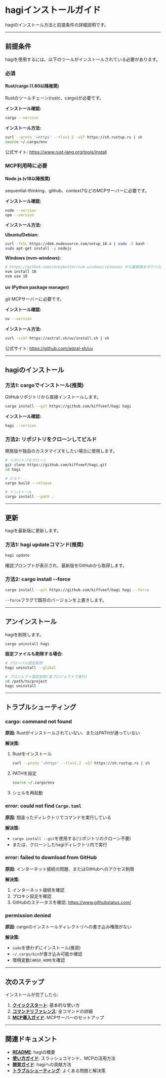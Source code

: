 # hagiインストールガイド

hagiのインストール方法と前提条件の詳細説明です。

---

## 前提条件

hagiを使用するには、以下のツールがインストールされている必要があります。

### 必須

#### Rust/cargo (1.80以降推奨)

Rustのツールチェーン(rustc、cargo)が必要です。

**インストール確認:**
```bash
cargo --version
```

**インストール方法:**
```bash
curl --proto '=https' --tlsv1.2 -sSf https://sh.rustup.rs | sh
source ~/.cargo/env
```

公式サイト: https://www.rust-lang.org/tools/install

### MCP利用時に必要

#### Node.js (v18以降推奨)

sequential-thinking、github、context7などのMCPサーバーに必要です。

**インストール確認:**
```bash
node --version
npm --version
```

**インストール方法:**

**Ubuntu/Debian:**
```bash
curl -fsSL https://deb.nodesource.com/setup_18.x | sudo -E bash -
sudo apt-get install -y nodejs
```

**Windows (nvm-windows):**
```bash
# https://github.com/coreybutler/nvm-windows/releases から最新版をダウンロード
nvm install 18
nvm use 18
```

#### uv (Python package manager)

git MCPサーバーに必要です。

**インストール確認:**
```bash
uv --version
```

**インストール方法:**
```bash
curl -LsSf https://astral.sh/uv/install.sh | sh
```

公式サイト: https://github.com/astral-sh/uv

---

## hagiのインストール

### 方法1: cargoでインストール(推奨)

GitHubリポジトリから直接インストールします。

```bash
cargo install --git https://github.com/kiffveef/hagi hagi
```

**インストール確認:**
```bash
hagi --version
```

### 方法2: リポジトリをクローンしてビルド

開発版や独自のカスタマイズをしたい場合に使用します。

```bash
# リポジトリをクローン
git clone https://github.com/kiffveef/hagi.git
cd hagi

# ビルド
cargo build --release

# インストール
cargo install --path .
```

---

## 更新

hagiを最新版に更新します。

### 方法1: hagi updateコマンド(推奨)

```bash
hagi update
```

確認プロンプトが表示され、最新版をGitHubから取得します。

### 方法2: cargo install --force

```bash
cargo install --git https://github.com/kiffveef/hagi hagi --force
```

`--force`フラグで既存のバージョンを上書きします。

---

## アンインストール

hagiを削除します。

```bash
cargo uninstall hagi
```

**設定ファイルも削除する場合:**

```bash
# グローバル設定削除
hagi uninstall --global

# プロジェクト設定削除(各プロジェクトで実行)
cd /path/to/project
hagi uninstall
```

---

## トラブルシューティング

### cargo: command not found

**原因:** Rustがインストールされていない、またはPATHが通っていない

**解決策:**
1. Rustをインストール
   ```bash
   curl --proto '=https' --tlsv1.2 -sSf https://sh.rustup.rs | sh
   ```

2. PATHを設定
   ```bash
   source ~/.cargo/env
   ```

3. シェルを再起動

### error: could not find `Cargo.toml`

**原因:** 間違ったディレクトリでコマンドを実行している

**解決策:**
- `cargo install --git`を使用する(リポジトリのクローン不要)
- または、クローンしたhagiディレクトリ内で実行

### error: failed to download from GitHub

**原因:** インターネット接続の問題、またはGitHubへのアクセス制限

**解決策:**
1. インターネット接続を確認
2. プロキシ設定を確認
3. GitHubのステータスを確認: https://www.githubstatus.com/

### permission denied

**原因:** cargoのインストールディレクトリへの書き込み権限がない

**解決策:**
- `sudo`を使わずにインストール(推奨)
- `~/.cargo/bin`が書き込み可能か確認
- 環境変数`CARGO_HOME`を確認

---

## 次のステップ

インストールが完了したら:

1. **[クイックスタート](../README.md#クイックスタート)**: 基本的な使い方
2. **[コマンドリファレンス](./commands.md)**: 全コマンドの詳細
3. **[MCP導入ガイド](./mcp-setup.md)**: MCPサーバーのセットアップ

---

## 関連ドキュメント

- **[README](../README.md)**: hagiの概要
- **[使い方ガイド](./usage.md)**: スラッシュコマンド、MCPの活用方法
- **[開発ガイド](./development.md)**: hagiへの貢献方法
- **[トラブルシューティング](./troubleshooting.md)**: よくある問題と解決策
